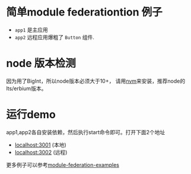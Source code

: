 # 简单module  federationtion 例子



- `app1` 是主应用
- `app2` 远程应用爆粗了 `Button` 组件.

# node 版本检测
因为用了BigInt，所以node版本必须大于10+，
请用[nvm](https://www.npmjs.com/package/nvm)来安装，推荐node的lts/erbium版本。

# 运行demo
app1,app2各自安装依赖，然后执行start命令即可。打开下面2个地址

- [localhost:3001](http://localhost:3001/) (本地)
- [localhost:3002](http://localhost:3002/) (远程)

更多例子可以参考[module-federation-examples](https://github.com/module-federation/module-federation-examples)


